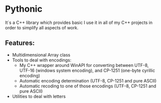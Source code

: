# Pythonic
It\`s a C++ library which provides basic 
I use it in all of my C++ projects in order to simplify all aspects of work.

## Features:
- Multidimensional Array class
- Tools to deal with encodings:
    - My C++ wrapper around WinAPI for converting between UTF-8, UTF-16 (windows system encoding), and CP-1251 (one-byte cyrillic encoding)
    - Automatic encoding determination (UTF-8, CP-1251 and pure ASCII)
    - Automatic recoding to one of those encodings (UTF-8, CP-1251 and pure ASCII)
- Utilities to deal with letters
